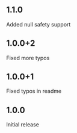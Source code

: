 ## 1.1.0
Added null safety support
## 1.0.0+2
Fixed more typos
## 1.0.0+1
Fixed typos in readme
## 1.0.0
Initial release